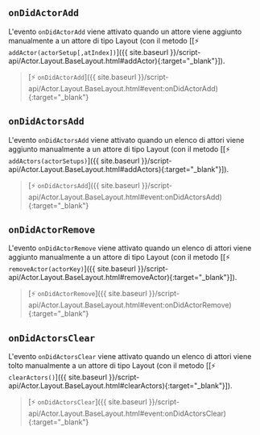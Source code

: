 
## `onDidActorAdd`

L'evento `onDidActorAdd` viene attivato quando un attore viene aggiunto manualmente a un attore di tipo Layout (con il metodo [[⚡ `addActor(actorSetup[,atIndex])`]({{ site.baseurl }}/script-api/Actor.Layout.BaseLayout.html#addActor){:target="_blank"}]).

> [⚡ `onDidActorAdd`]({{ site.baseurl }}/script-api/Actor.Layout.BaseLayout.html#event:onDidActorAdd){:target="_blank"}

## `onDidActorsAdd`

L'evento `onDidActorsAdd` viene attivato quando un elenco di attori viene aggiunto manualmente a un attore di tipo Layout (con il metodo [[⚡ `addActors(actorSetups)`]({{ site.baseurl }}/script-api/Actor.Layout.BaseLayout.html#addActors){:target="_blank"}]).

> [⚡ `onDidActorsAdd`]({{ site.baseurl }}/script-api/Actor.Layout.BaseLayout.html#event:onDidActorsAdd){:target="_blank"}

## `onDidActorRemove`

L'evento `onDidActorRemove` viene attivato quando un elenco di attori viene aggiunto manualmente a un attore di tipo Layout (con il metodo [[⚡ `removeActor(actorKey)`]({{ site.baseurl }}/script-api/Actor.Layout.BaseLayout.html#removeActor){:target="_blank"}]).

> [⚡ `onDidActorRemove`]({{ site.baseurl }}/script-api/Actor.Layout.BaseLayout.html#event:onDidActorRemove){:target="_blank"}

## `onDidActorsClear`

L'evento `onDidActorsClear` viene attivato quando un elenco di attori viene tolto manualmente a un attore di tipo Layout (con il metodo [[⚡ `clearActors()`]({{ site.baseurl }}/script-api/Actor.Layout.BaseLayout.html#clearActors){:target="_blank"}]).

> [⚡ `onDidActorsClear`]({{ site.baseurl }}/script-api/Actor.Layout.BaseLayout.html#event:onDidActorsClear){:target="_blank"}
